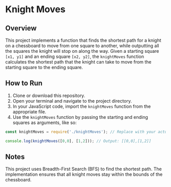 # Knight Moves

## Overview

This project implements a function that finds the shortest path for a knight on a chessboard to move from one square to another, while outputting all the squares the knight will stop on along the way.
Given a starting square `[x1, y1]` and an ending square `[x2, y2]`, the `knightMoves` function calculates the shortest path that the knight can take to move from the starting square to the ending square.

## How to Run

1. Clone or download this repository.
2. Open your terminal and navigate to the project directory.
3. In your JavaScript code, import the `knightMoves` function from the appropriate file.
5. Use the `knightMoves` function by passing the starting and ending squares as arguments, like so:

```javascript
const knightMoves = require('./knightMoves'); // Replace with your actual file path

console.log(knightMoves([0,0], [1,2])); // Output: [[0,0],[1,2]]
```
## Notes
This project uses Breadth-First Search (BFS) to find the shortest path.
The implementation ensures that all knight moves stay within the bounds of the chessboard.
